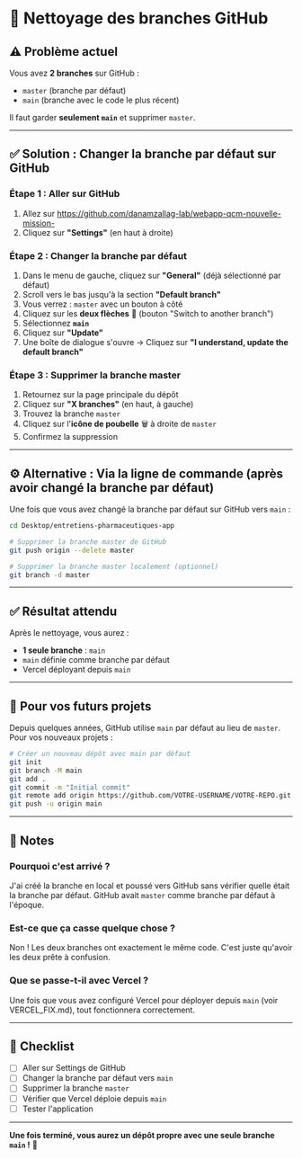 # 🧹 Nettoyage des branches GitHub

## ⚠️ Problème actuel

Vous avez **2 branches** sur GitHub :
- `master` (branche par défaut)
- `main` (branche avec le code le plus récent)

Il faut garder **seulement `main`** et supprimer `master`.

---

## ✅ Solution : Changer la branche par défaut sur GitHub

### Étape 1 : Aller sur GitHub

1. Allez sur https://github.com/danamzallag-lab/webapp-qcm-nouvelle-mission-
2. Cliquez sur **"Settings"** (en haut à droite)

### Étape 2 : Changer la branche par défaut

1. Dans le menu de gauche, cliquez sur **"General"** (déjà sélectionné par défaut)
2. Scroll vers le bas jusqu'à la section **"Default branch"**
3. Vous verrez : `master` avec un bouton à côté
4. Cliquez sur les **deux flèches** 🔄 (bouton "Switch to another branch")
5. Sélectionnez **`main`**
6. Cliquez sur **"Update"**
7. Une boîte de dialogue s'ouvre → Cliquez sur **"I understand, update the default branch"**

### Étape 3 : Supprimer la branche master

1. Retournez sur la page principale du dépôt
2. Cliquez sur **"X branches"** (en haut, à gauche)
3. Trouvez la branche `master`
4. Cliquez sur l'**icône de poubelle** 🗑️ à droite de `master`
5. Confirmez la suppression

---

## ⚙️ Alternative : Via la ligne de commande (après avoir changé la branche par défaut)

Une fois que vous avez changé la branche par défaut sur GitHub vers `main` :

```bash
cd Desktop/entretiens-pharmaceutiques-app

# Supprimer la branche master de GitHub
git push origin --delete master

# Supprimer la branche master localement (optionnel)
git branch -d master
```

---

## ✅ Résultat attendu

Après le nettoyage, vous aurez :
- **1 seule branche** : `main`
- `main` définie comme branche par défaut
- Vercel déployant depuis `main`

---

## 🔄 Pour vos futurs projets

Depuis quelques années, GitHub utilise `main` par défaut au lieu de `master`. Pour vos nouveaux projets :

```bash
# Créer un nouveau dépôt avec main par défaut
git init
git branch -M main
git add .
git commit -m "Initial commit"
git remote add origin https://github.com/VOTRE-USERNAME/VOTRE-REPO.git
git push -u origin main
```

---

## 📝 Notes

### Pourquoi c'est arrivé ?

J'ai créé la branche en local et poussé vers GitHub sans vérifier quelle était la branche par défaut. GitHub avait `master` comme branche par défaut à l'époque.

### Est-ce que ça casse quelque chose ?

Non ! Les deux branches ont exactement le même code. C'est juste qu'avoir les deux prête à confusion.

### Que se passe-t-il avec Vercel ?

Une fois que vous avez configuré Vercel pour déployer depuis `main` (voir VERCEL_FIX.md), tout fonctionnera correctement.

---

## 🎯 Checklist

- [ ] Aller sur Settings de GitHub
- [ ] Changer la branche par défaut vers `main`
- [ ] Supprimer la branche `master`
- [ ] Vérifier que Vercel déploie depuis `main`
- [ ] Tester l'application

---

**Une fois terminé, vous aurez un dépôt propre avec une seule branche `main` !** 🎉
